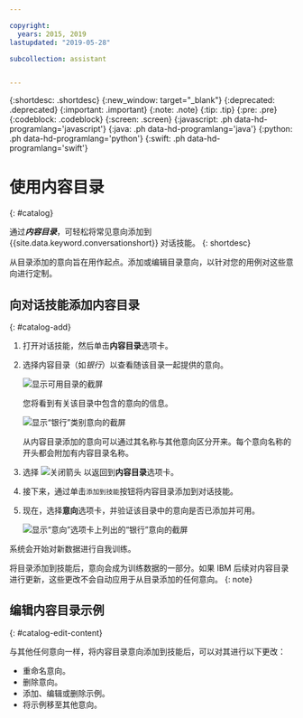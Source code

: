 ```yaml
---

copyright:
  years: 2015, 2019
lastupdated: "2019-05-28"

subcollection: assistant


---
```


{:shortdesc: .shortdesc}
{:new_window: target="_blank"}
{:deprecated: .deprecated}
{:important: .important}
{:note: .note}
{:tip: .tip}
{:pre: .pre}
{:codeblock: .codeblock}
{:screen: .screen}
{:javascript: .ph data-hd-programlang='javascript'}
{:java: .ph data-hd-programlang='java'}
{:python: .ph data-hd-programlang='python'}
{:swift: .ph data-hd-programlang='swift'}

# 使用内容目录
{: #catalog}

通过***内容目录***，可轻松将常见意向添加到 {{site.data.keyword.conversationshort}} 对话技能。
{: shortdesc}

从目录添加的意向旨在用作起点。添加或编辑目录意向，以针对您的用例对这些意向进行定制。

## 向对话技能添加内容目录
{: #catalog-add}

1.  打开对话技能，然后单击**内容目录**选项卡。

1.  选择内容目录（如*银行*）以查看随该目录一起提供的意向。

    ![显示可用目录的截屏](images/catalog_overview.png)

    您将看到有关该目录中包含的意向的信息。

    ![显示“银行”类别意向的截屏](images/catalog_open.png)

    从内容目录添加的意向可以通过其名称与其他意向区分开来。每个意向名称的开头都会附加有内容目录名称。

1.  选择 ![关闭箭头](images/close_arrow.png) 以返回到**内容目录**选项卡。

1.  接下来，通过单击`添加到技能`按钮将内容目录添加到对话技能。

1.  现在，选择**意向**选项卡，并验证该目录中的意向是否已添加并可用。

    ![显示“意向”选项卡上列出的“银行”意向的截屏](images/catalog_intents.png)

系统会开始对新数据进行自我训练。

将目录添加到技能后，意向会成为训练数据的一部分。如果 IBM 后续对内容目录进行更新，这些更改不会自动应用于从目录添加的任何意向。
{: note}

## 编辑内容目录示例
{: #catalog-edit-content}

与其他任何意向一样，将内容目录意向添加到技能后，可以对其进行以下更改：

- 重命名意向。
- 删除意向。
- 添加、编辑或删除示例。
- 将示例移至其他意向。
